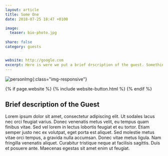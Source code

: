 ```yaml
---
layout: article
title: Some One
date: 2018-07-25 18:47 +0100

image:
  teaser: bio-photo.jpg
  
share: false
category: guests


website: http://google.com
excerpt: Here is were we put a brief drscription of the guest. Something related to their role in the event?
---
```


![personImg](/images/bio-photo.jpg){:class="img-responsive"}  

{% if page.website %}
{% include website-button.html %}
{% endif %}


## Brief description of the Guest
Lorem ipsum dolor sit amet, consectetur adipiscing elit. Ut sodales lacus nec orci feugiat varius. Donec venenatis metus velit, eu tempus quam finibus vitae. Sed vel lorem in lectus lobortis feugiat et eu tortor. Etiam semper justo nec ex volutpat, eget porta est aliquet. Sed molestie metus vitae orci tempus, a gravida nulla accumsan. Donec vitae metus ligula. Nam fringilla venenatis aliquet. Curabitur tristique neque at facilisis sagittis. Duis et posuere ante. Maecenas egestas sit amet enim ut feugiat.




